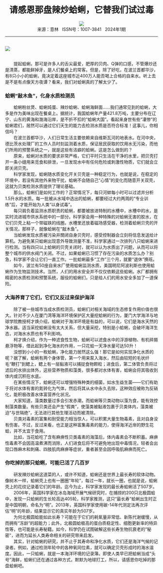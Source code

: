 # <center>请感恩那盘辣炒蛤蜊，它替我们试过毒</center>

<div align=center><img src="http://fslib.vip.qikan.cn/img.ashx?key=%d7%f7%d5%df%a3%ba%d3%da%c3%b7%be%fd"></div>

<center>来源：意林   ISSN号：1007-3841   2024年1期</center>

* * *

<br>![](http://img.resource.qikan.cn/markvip/qkimages/yili/yili202401/yili20240140-1-l.jpg)

  
<br>　　提起蛤蜊，那可是许多人的舌尖最爱，肥厚的贝肉、Q弹的口感，不管爆炒还是清蒸，都能鲜掉牙，是人们餐桌上的常客。但是，除了好吃，在波兰首都华沙，有8只小小的蛤蜊，竟决定着这座城市近400万人能否喝上合格的自来水。听上去是不是有点像天方夜谭？看来，我们对蛤蜊真的了解太少了。

### 蛤蜊“敲木鱼”，化身水质检测员

  
　　蛤蜊粉丝煲、蛤蜊炖蛋、辣炒蛤蜊、蛤蜊海鲜面……我们通常见到的蛤蜊，大多是作为美味出现在餐桌上。据统计，我国蛤蜊年产量421.8万吨，主要分布在辽宁、山东的黄海和渤海沿岸，是不折不扣的“蛤蜊大国”。看起来身世有些“凄惨”的蛤蜊君们，居然可以通过它们天生的能力去检测水质是否符合标准！这事儿，你相信吗？  
　　在波兰首都华沙，人们日常生活主要依赖来自维斯瓦河的地表水。在河中央，德比茨水处理厂的工作人员时刻监测着水质，保证居民获取的饮用水无污染，而他们所用的预警系统之一，就是这些有洁癖的蛤蜊。这是怎么做到的？  
　　原来，蛤蜊对水质的要求非常严格，它们平时只生活在干净的水里，把贝壳打开一条小缝用来觅食和排泄，一旦发现水中有任何危险或刺激性物质，它们就会立即关闭贝壳。  
　　科学家发现，蛤蜊随水质变化开关贝壳是一种稳定行为，也就是说，在稳定的环境中，若没有其他外来物干扰，蛤蜊不会随自己“心情”的变化而随意开关双壳，这就为贝类检测水质提供了理论基础。  
　　那么，蛤蜊们是如何工作的？正常情况下，每只河蚌每小时可以过滤并分析1.5升水的水质。每一批被从水域中选出的蛤蜊，都要经过大约两周的“专业训练”后，才能开始为人类“以身试毒”。  
　　每只肩负着监测水质职责的蛤蜊，都要被放进特制的水槽中，水槽中的水，是实时流进城市供水系统中的一部分。科学家会用一种特殊的对蛤蜊无害的胶水，在它们贝壳上粘一个带磁铁的线圈，水槽里还放着磁场感受器，检测着蛤蜊贝壳的开关情况，那样子，就像蛤蜊在“敲木鱼”。  
　　当蛤蜊发现水质被污染并關闭自身贝壳时，感受控制器会立刻将信息发送给计算机。为避免某只蛤蜊出现意外导致测量不准，科学家通过一次排列八只蛤蜊来进行检测。当有四只以上蛤蜊的贝壳关闭时，就可以认为水质出了问题，从而可以将整个城市的供水阀门关闭。不过，如果蛤蜊已习惯了存在污染的水质怎么办？别急，科学家不会让它们一直工作。一批蛤蜊最多“工作”三个月，就要“退休”换班。  
　　如今，波兰有50座自来水厂使用蛤蜊监测水质，美国明尼阿波利斯也使用蛤蜊作为生物监测技术。当然，人们的用水安全并不仅仅依赖这些蛤蜊。水厂都拥有精密的水质检测和预警系统，服役的蛤蜊们，只是给人们的用水安全多加了一道保险。

### 大海养育了它们，它们又反过来保护海洋

  
　　除了被一些城市当成水质检测员，蛤蜊们对相关海域的生态修复作用价值也很大。针对不少人在厦门湾等海洋环境保护区大量挖蛤蜊的行为，厦门大学海洋与地球学院教授柯才焕介绍，蛤蜊对于海洋环境是有益的，可以说，它们是海水天然的净水器。适当采挖蛤蜊没有太大关系，但大量采挖，特别是小蛤蜊，会破坏海洋生态，对海水水质也有不利影响。  
　　柯才焕介绍，作为一种滤食性生物，蛤蜊可以滤食水中的浮游植物、有机碎屑悬浮物等，借此起到净化海水的作用，一只花蛤一天净水量可达50升！  
　　没想到小小的一枚蛤蜊，净化能力居然这么强！那它是如何实现净化水质的呢？据了解，蛤蜊有两个身体管，第一个用来泵入海水，然后由较短的毛状纤毛“鞭打”到鳃上，鳃上有一层黏液可以捕捉食物颗粒；进食后，第二体管负责将过滤后的水排出体外，这些营养物质和藻类，很多都对水体有害，蛤蜊会将其吸收到体内或沉积在水底。  
　　在某些情况下，蛤蜊还可以增强特殊种类的细菌，如水生益生菌——它们有助于将对水体有害的氮转化为气体，然后将其从水中永久去除，这种效应被称为反硝化，能积极改善水体富营养化状况。  
　　大家知道，藻类数量过多会引发赤潮，而蛤蜊等贝类动物以藻为食，能有效控制藻类数量。有些贝类还会产生“假粪”，使藻类被黏液包裹于贝类体内，藻类被迫“与世隔绝”，无法进行其他生理活动而被清除。  
　　贝类对毒素的富集和耐受能力相当惊人，可以积累大量生物毒素，且对自身没有伤害。不过，反过来看，也正是这种富集毒素的能力，使得海洋近岸的野生花蛤，并不太宜于食用。  
　　比如，当花蛤吃了含有麻痹性贝类毒素的海藻后，体内毒素会不断积蓄。麻痹性毒素不会因高温煮沸而消除，人们进食后将不可避免地出现中毒情况，轻者会出现口唇麻木和刺痛、四肢肌肉麻痹等症状，重者甚至会因呼吸肌麻痹而死亡。

### 你吃掉的那只蛤蜊，可能已活了几百岁

  
　　研发辣炒蛤蜊这道菜的人，或许不知道，蛤蜊还是世界上最长寿的软体动物。像树木一样，蛤蜊壳上也有一圈圈“年轮”，每过一年，就长一圈，也就是说，蛤蜊壳上的花纹记录着它们的年龄。迄今为止，科学家发现的最长寿蛤蜊活了507岁。  
　　2006年，英国科学家在冰岛海域开展气候研究时，在捕捞的200只北极圆蛤中，发现一只蛤蜊的生长轮高达405轮，科学家推测，这只“最长寿”蛤蜊出生时正是中国明朝，命名为“明”。2013年，英国科学家使用碳-14年代测定法再次评估“明”的年龄，结果显示它的真实年龄为507岁。  
　　为何北极圆蛤能如此长寿？可能在于它们的耗氧量非常低、新陈代谢缓慢，从而拥有“冻龄”的超能力；此外，北极圆蛤极高的蛋白质稳定性、细胞更新率的特异性等，也可能是长寿秘籍。如今，科学仍在试图破解这些长寿生物抗衰老的“秘密”，进而为延长人类寿命相关的研究带来启发。  
　　其实，针对蛤蜊的研究，并不止于其寿命和净化水质，它们还是海洋气候的记录者。例如，通过检测年轮中的各种氧同位素，就可以确定贝壳形成时的海水温度。因此，一只蛤蜊，就是一本海洋环境的记录簿。即使人类早已把蛤蜊当成“头号”海鲜，蛤蜊们还在通过各种方式，默默为地球打工，所以，请感恩你吃掉的那盘蛤蜊吧。
